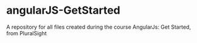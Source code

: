 # angularJS-GetStarted
A repository for all files created during the course AngularJs: Get Started, from PluralSight
